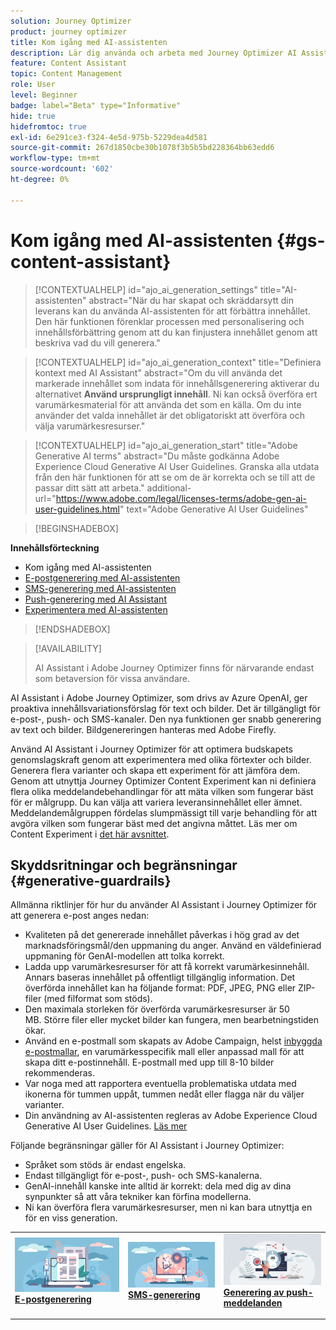 ```yaml
---
solution: Journey Optimizer
product: journey optimizer
title: Kom igång med AI-assistenten
description: Lär dig använda och arbeta med Journey Optimizer AI Assistant
feature: Content Assistant
topic: Content Management
role: User
level: Beginner
badge: label="Beta" type="Informative"
hide: true
hidefromtoc: true
exl-id: 6e291ce3-f324-4e5d-975b-5229dea4d581
source-git-commit: 267d1850cbe30b1078f3b5b5bd228364bb63edd6
workflow-type: tm+mt
source-wordcount: '602'
ht-degree: 0%

---
```


# Kom igång med AI-assistenten {#gs-content-assistant}

>[!CONTEXTUALHELP]
>id="ajo_ai_generation_settings"
>title="AI-assistenten"
>abstract="När du har skapat och skräddarsytt din leverans kan du använda AI-assistenten för att förbättra innehållet. Den här funktionen förenklar processen med personalisering och innehållsförbättring genom att du kan finjustera innehållet genom att beskriva vad du vill generera."


>[!CONTEXTUALHELP]
>id="ajo_ai_generation_context"
>title="Definiera kontext med AI Assistant"
>abstract="Om du vill använda det markerade innehållet som indata för innehållsgenerering aktiverar du alternativet **Använd ursprungligt innehåll**. Ni kan också överföra ert varumärkesmaterial för att använda det som en källa. Om du inte använder det valda innehållet är det obligatoriskt att överföra och välja varumärkesresurser."


>[!CONTEXTUALHELP]
>id="ajo_ai_generation_start"
>title="Adobe Generative AI terms"
>abstract="Du måste godkänna Adobe Experience Cloud Generative AI User Guidelines. Granska alla utdata från den här funktionen för att se om de är korrekta och se till att de passar ditt sätt att arbeta."
>additional-url="https://www.adobe.com/legal/licenses-terms/adobe-gen-ai-user-guidelines.html" text="Adobe Generative AI User Guidelines"

>[!BEGINSHADEBOX]

**Innehållsförteckning**

* Kom igång med AI-assistenten
* [E-postgenerering med AI-assistenten](generative-email.md)
* [SMS-generering med AI-assistenten](generative-sms.md)
* [Push-generering med AI Assistant](generative-push.md)
* [Experimentera med AI-assistenten](generative-experimentation.md)

>[!ENDSHADEBOX]

>[!AVAILABILITY]
>
>AI Assistant i Adobe Journey Optimizer finns för närvarande endast som betaversion för vissa användare.

AI Assistant i Adobe Journey Optimizer, som drivs av Azure OpenAI, ger proaktiva innehållsvariationsförslag för text och bilder. Det är tillgängligt för e-post-, push- och SMS-kanaler. Den nya funktionen ger snabb generering av text och bilder. Bildgenereringen hanteras med Adobe Firefly.

Använd AI Assistant i Journey Optimizer för att optimera budskapets genomslagskraft genom att experimentera med olika förtexter och bilder. Generera flera varianter och skapa ett experiment för att jämföra dem. Genom att utnyttja Journey Optimizer Content Experiment kan ni definiera flera olika meddelandebehandlingar för att mäta vilken som fungerar bäst för er målgrupp. Du kan välja att variera leveransinnehållet eller ämnet. Meddelandemålgruppen fördelas slumpmässigt till varje behandling för att avgöra vilken som fungerar bäst med det angivna måttet. Läs mer om Content Experiment i [det här avsnittet](../content-management/content-experiment.md).

## Skyddsritningar och begränsningar {#generative-guardrails}

Allmänna riktlinjer för hur du använder AI Assistant i Journey Optimizer för att generera e-post anges nedan:

* Kvaliteten på det genererade innehållet påverkas i hög grad av det marknadsföringsmål/den uppmaning du anger. Använd en väldefinierad uppmaning för GenAI-modellen att tolka korrekt. 
* Ladda upp varumärkesresurser för att få korrekt varumärkesinnehåll. Annars baseras innehållet på offentligt tillgänglig information. Det överförda innehållet kan ha följande format: PDF, JPEG, PNG eller ZIP-filer (med filformat som stöds).
* Den maximala storleken för överförda varumärkesresurser är 50 MB. Större filer eller mycket bilder kan fungera, men bearbetningstiden ökar.
* Använd en e-postmall som skapats av Adobe Campaign, helst [inbyggda e-postmallar](../email/use-email-templates.md), en varumärkesspecifik mall eller anpassad mall för att skapa ditt e-postinnehåll. E-postmall med upp till 8-10 bilder rekommenderas.
* Var noga med att rapportera eventuella problematiska utdata med ikonerna för tummen uppåt, tummen nedåt eller flagga när du väljer varianter.
* Din användning av AI-assistenten regleras av Adobe Experience Cloud Generative AI User Guidelines. [Läs mer](https://www.adobe.com/legal/licenses-terms/adobe-gen-ai-user-guidelines.html)

Följande begränsningar gäller för AI Assistant i Journey Optimizer:

* Språket som stöds är endast engelska.
* Endast tillgängligt för e-post-, push- och SMS-kanalerna.
* GenAI-innehåll kanske inte alltid är korrekt: dela med dig av dina synpunkter så att våra tekniker kan förfina modellerna.
* Ni kan överföra flera varumärkesresurser, men ni kan bara utnyttja en för en viss generation.

<table style="table-layout:fixed"><tr style="border: 0;">
<td>
<a href="generative-email.md">
<img alt="E-postgenerering" src="assets/do-not-localize/text-genai.jpeg">
</a>
<div>
<a href="generative-email.md"><strong>E-postgenerering</strong></a>
</div>
<p>
</td>
<td>
<a href="generative-sms.md">
<img alt="SMS-generering" src="assets/do-not-localize/image-genai.jpeg">
</a>
<div><a href="generative-sms.md"><strong>SMS-generering</strong>
</div>
<p>
</td>
<td>
<a href="generative-push.md">
<img alt="Push-generering" src="assets/do-not-localize/email-genai.jpeg">
</a>
<div>
<a href="generative-push.md"><strong>Generering av push-meddelanden</strong></a>
</div>
<p></td>
</tr></table>
